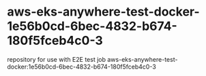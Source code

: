 # aws-eks-anywhere-test-docker-1e56b0cd-6bec-4832-b674-180f5fceb4c0-3
repository for use with E2E test job aws-eks-anywhere-test-docker:1e56b0cd-6bec-4832-b674-180f5fceb4c0-3
